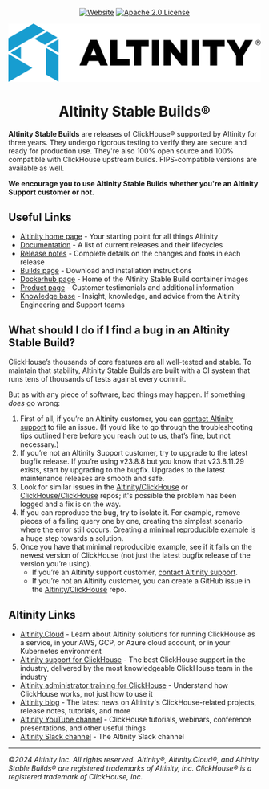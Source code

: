 <div align=center>

[![Website](https://img.shields.io/website?up_message=AVAILABLE&down_message=DOWN&url=https://docs.altinity.com/altinitystablebuilds&style=for-the-badge)](https://docs.altinity.com/altinitystablebuilds/)
[![Apache 2.0 License](https://img.shields.io/badge/license-Apache%202.0-blueviolet?style=for-the-badge)](https://www.apache.org/licenses/LICENSE-2.0)

<picture align=center>
    <source media="(prefers-color-scheme: dark)" srcset="/docs/logo_horizontal_blue_white.png">
    <source media="(prefers-color-scheme: light)" srcset="/docs/logo_horizontal_blue_black.png">
    <img alt="Altinity company logo" src="/docs/logo_horizontal_blue_black.png">
</picture>

<h1>Altinity Stable Builds®</h1>

</div>

**Altinity Stable Builds** are releases of ClickHouse® supported by Altinity for three years. They undergo rigorous testing to verify they are secure and ready for production use. They're also 100% open source and 100% compatible with ClickHouse upstream builds. FIPS-compatible versions are available as well. 

**We encourage you to use Altinity Stable Builds whether you're an Altinity Support customer or not.**

## Useful Links

* [Altinity home page](https://altinity.com/) - Your starting point for all things Altinity
* [Documentation](https://docs.altinity.com/altinitystablebuilds/) - A list of current releases and their lifecycles
* [Release notes](https://docs.altinity.com/releasenotes/altinity-stable-release-notes/) - Complete details on the changes and fixes in each release
* [Builds page](https://builds.altinity.cloud/) - Download and installation instructions
* [Dockerhub page](https://hub.docker.com/r/altinity/clickhouse-server) - Home of the Altinity Stable Build container images
* [Product page](https://altinity.com/altinity-stable/) - Customer testimonials and additional information
* [Knowledge base](https://kb.altinity.com/) - Insight, knowledge, and advice from the Altinity Engineering and Support teams

## What should I do if I find a bug in an Altinity Stable Build?

ClickHouse’s thousands of core features are all well-tested and stable. To maintain that stability, Altinity Stable Builds are built with a CI system that runs tens of thousands of tests against every commit.

But as with any piece of software, bad things may happen. If something *does* go wrong:

1. First of all, if you’re an Altinity customer, you can [contact Altinity support](https://docs.altinity.com/support/) to file an issue. (If you’d like to go through the troubleshooting tips outlined here before you reach out to us, that’s fine, but not necessary.)
2. If you’re not an Altinity Support customer, try to upgrade to the latest bugfix release. If you’re using v23.8.8 but you know that v23.8.11.29 exists, start by upgrading to the bugfix. Upgrades to the latest maintenance releases are smooth and safe.
3. Look for similar issues in the [Altinity/ClickHouse](https://github.com/Altinity/ClickHouse/issues) or [ClickHouse/ClickHouse](https://github.com/ClickHouse/ClickHouse/issues) repos; it's possible the problem has been logged and a fix is on the way. 
4. If you can reproduce the bug, try to isolate it. For example, remove pieces of a failing query one by one, creating the simplest scenario where the error still occurs. Creating [a minimal reproducible example](https://stackoverflow.com/help/minimal-reproducible-example) is a huge step towards a solution.
5. Once you have that minimal reproducible example, see if it fails on the newest version of ClickHouse (not just the latest bugfix release of the version you’re using).
   * If you’re an Altinity support customer, [contact Altinity support](https://docs.altinity.com/support).
   * If you’re not an Altinity customer, you can create a GitHub issue in the [Altinity/ClickHouse](https://github.com/Altinity/ClickHouse/issues/new/choose) repo.

## Altinity Links

* [Altinity.Cloud](https://altinity.com/managed-clickhouse/) - Learn about Altinity solutions for running ClickHouse as a service, in your AWS, GCP, or Azure cloud account, or in your Kubernetes environment
* [Altinity support for ClickHouse](https://altinity.com/clickhouse-support/) - The best ClickHouse support in the industry, delivered by the most knowledgeable ClickHouse team in the industry
* [Altinity administrator training for ClickHouse](https://altinity.com/clickhouse-training/) - Understand how ClickHouse works, not just how to use it
* [Altinity blog](https://altinity.com/blog/) - The latest news on Altinity's ClickHouse-related projects, release notes, tutorials, and more 
* [Altinity YouTube channel](https://www.youtube.com/@AltinityB) - ClickHouse tutorials, webinars, conference presentations, and other useful things
* [Altinity Slack channel](https://altinitydbworkspace.slack.com/join/shared_invite/zt-1togw9b4g-N0ZOXQyEyPCBh_7IEHUjdw#/shared-invite/email) - The Altinity Slack channel

<hr>

*©2024 Altinity Inc. All rights reserved. Altinity®, Altinity.Cloud®, and Altinity Stable Builds® are registered trademarks of Altinity, Inc. ClickHouse® is a registered trademark of ClickHouse, Inc.*
